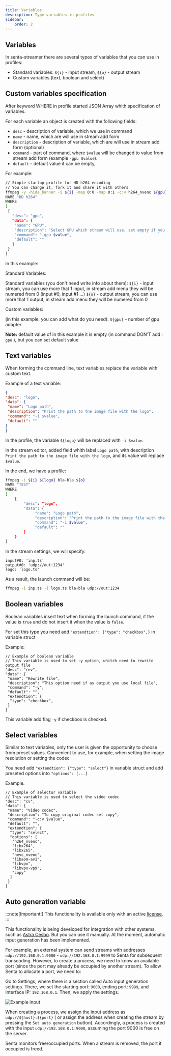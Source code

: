 ```yaml
---
title: Variables
description: Type variables in profiles
sidebar:
    order: 2
---
```

## Variables

In senta-streamer there are several types of variables that you can use in profiles:

- Standard variables: `${i}` - input stream, `${o}` - output stream
- Custom variables (text, boolean and select)

## Custom variables specification

After keyword WHERE in profile started JSON Array whith specification of variables.

For each variable an object is created with the following fields:

- `desc` - description of variable, which we use in command
- `name` - name, which are will use in stream add form
- `description` - description of variable, which are will use in stream add form (optional)
- `command` - part of command, where `$value` will be changed to value from stream add form (example `-gpu $value`).
- `default` - default value it can be empty,

For example:

```bash
// Simple startup profile for HD h264 encoding
// You can change it, fork it and share it with others
ffmpeg -y -hide_banner -i ${i} -map 0:0 -map 0:1 -c:v h264_nvenc ${gpu} -preset fast -profile:v main -filter:v yadif -forced-idr 1 -b:v 4M -c:a aac -b:a 128k -r 25 -g 8 -keyint_min 13 -f mpegts ${o}
NAME "HD h264"
WHERE
[
 {
   "desc": "gpu",
   "data": {
    "name": "GPU",
    "description": "Select GPU which stream will use, set empty if you don't use GPU",
    "command": "-gpu $value",
    "default": ""
   }
 }
]
```

In this example:

Standard Variables:

Standard variables (you don't need write info about them):
`${i}` - input stream, you can use more that 1 input, in stream add menu they will be numered from 0 (input #0, input #1 ...)
`${o}` - output stream, you can use more that 1 output, in stream add menu they will be numered from 0

Custom variables:

(in this example, you can add what do you need):
`${gpu}` - number of gpu adapter

**Note:** default value of in this example it is empty (in command DON'T add `-gpu` ), but you can set default value

## Text variables

When forming the command line, text variables replace the variable with custom text.

Example of a text variable:

```json
{
"desc": "logo",
"data": {
 "name": "Logo path",
 "description": "Print the path to the image file with the logo",
 "command": "-i $value",
 "default": ""
}
}
```

In the profile, the variable `${logo}` will be replaced with `-i $value`.

In the stream editor, added field whith label `Logo path`, with description `Print the path to the image file with the logo`, and its value will replace `$value`.

In the end, we have a profile:

```bash
ffmpeg -i ${i} ${logo} bla-bla ${o}
NAME "TEST"
WHERE
[
    {
        "desc": "logo",
        "data": {
             "name": "Logo path",
             "description": "Print the path to the image file with the logo",
             "command": "-i $value",
             "default": ""
        }
    }
]
```

In the stream settings, we will specify:

```
input#0: 'inp.ts'
output#0: 'udp://out:1234'
logo: 'logo.ts'
```

As a result, the launch command will be:

```bash
ffmpeg -i inp.ts -i logo.ts bla-bla udp://out:1234
```

## Boolean variables

Boolean variables insert text when forming the launch command, if the value is `true` and do not insert it when the value is `false`.

For set this type you need add `"extendtion": {"type": "checkbox",}` in variable struct

Example:

```
// Example of boolean variable
// This variable is used to set -y option, whitch need to rewrite output file
"desc": "rev",
"data": {
 "name": "Rewrite file",
 "description": "This option need if as output you use local file",
 "command": "-y",
 "default": "",
 "extendtion": {
  "type": "checkbox",
 }
}
```

This variable add flag `-y` if checkbox is checked.

## Select variables

Similar to text variables, only the user is given the opportunity to choose from preset values. Convenient to use, for example, when setting the image resolution or setting the codec

You need add `"extendtion": {"type": "select"}` in variable struct and add preseted options into `"options": [...]`

Example.

```
// Example of selector variable
// This variable is used to select the video codec
"desc": "cv",
"data": {
 "name": "Video codec",
 "description": "To copy original codec set copy",
 "command": "-c:v $value",
 "default": "",
 "extendtion": {
  "type": "select",
  "options": [
   "h264_nvenc",
   "libx264",
   "libx265",
   "hevc_nvenc",
   "libaom-av1",
   "libvpx",
   "libvpx-vp9",
   "copy"
  ]
 }
}
```

## Auto generation variable


:::note[Important!]
This functionality is available only with an active [license](/en/senta/getting-started/add-license).
:::

This functionality is being developed for integration with other systems, such as [Astra Cesbo](https://cesbo.com). But you can use it manually. At the moment, automatic input generation has been implemented.

For example, an external system can send streams with addresses `udp://192.168.0.1:9000` - `udp://192.168.0.1:9999` to Senta for subsequent transcoding. However, to create a process, we need to know an available port (since the port may already be occupied by another stream). To allow Senta to allocate a port, we need to:

Go to Settings, where there is a section called Auto input generation settings. There, we set the starting port: `9000`, ending port: `9999`, and Interface IP: `192.168.0.1`. Then, we apply the settings.

![Example input](https://cesbo.b-cdn.net/senta/help/auto-gen.png)

When creating a process, we assign the input address as `udp://${host}:${port}` (
or assign the address when creating the stream by pressing the `Set auto generation` button). Accordingly, a process is created with the input `udp://192.168.0.1:9000`, assuming the port 9000 is free on the server.

Senta monitors free/occupied ports. When a stream is removed, the port it occupied is freed.
